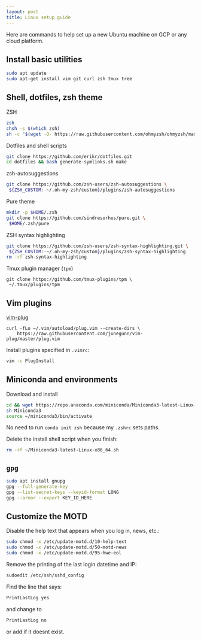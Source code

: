 ```yaml
---
layout: post
title: Linux setup guide
---
```

Here are commands to help set up a new Ubuntu machine on GCP or any cloud platform.

## Install basic utilities
```bash
sudo apt update
sudo apt-get install vim git curl zsh tmux tree
```

## Shell, dotfiles, zsh theme

ZSH
```bash
zsh
chsh -s $(which zsh)
sh -c "$(wget -O- https://raw.githubusercontent.com/ohmyzsh/ohmyzsh/master/tools/install.sh)"
```

Dotfiles and shell scripts
```bash
git clone https://github.com/erikr/dotfiles.git  
cd dotfiles && bash generate-symlinks.sh make
```

zsh-autosuggestions
```bash
git clone https://github.com/zsh-users/zsh-autosuggestions \
 ${ZSH_CUSTOM:-~/.oh-my-zsh/custom}/plugins/zsh-autosuggestions
```

Pure theme
```bash
mkdir -p $HOME/.zsh
git clone https://github.com/sindresorhus/pure.git \
 $HOME/.zsh/pure
```

ZSH syntax highlighting
```bash
git clone https://github.com/zsh-users/zsh-syntax-highlighting.git \
 ${ZSH_CUSTOM:-~/.oh-my-zsh/custom}/plugins/zsh-syntax-highlighting
rm -rf zsh-syntax-highlighting
```

Tmux plugin manager (`tpm`)
```
git clone https://github.com/tmux-plugins/tpm \
 ~/.tmux/plugins/tpm
```

## Vim plugins

[vim-plug](https://github.com/junegunn/vim-plug/wiki/tutorial)
```
curl -fLo ~/.vim/autoload/plug.vim --create-dirs \
    https://raw.githubusercontent.com/junegunn/vim-plug/master/plug.vim
```

Install plugins specified in `.vimrc`:
```bash
vim -c PlugInstall
```

## Miniconda and environments

Download and install
```bash
cd && wget https://repo.anaconda.com/miniconda/Miniconda3-latest-Linux-x86_64.sh 
sh Miniconda3
source ~/miniconda3/bin/activate
```

No need to run `conda init zsh` because my `.zshrc` sets paths.

Delete the install shell script when you finish:

```zsh
rm -rf ~/Miniconda3-latest-Linux-x86_64.sh
```

## `gpg`
```bash
sudo apt install gnupg
gpg --full-generate-key
gpg --list-secret-keys --keyid-format LONG
gpg --armor --export KEY_ID_HERE
```

## Customize the MOTD
Disable the help text that appears when you log in, news, etc.:
```bash
sudo chmod -x /etc/update-motd.d/10-help-text
sudo chmod -x /etc/update-motd.d/50-motd-news
sudo chmod -x /etc/update-motd.d/95-hwe-eol
```

Remove the printing of the last login datetime and IP:

```bash
sudoedit /etc/ssh/sshd_config
```
Find the line that says:

```bash
PrintLastLog yes
```

and change to

```bash
PrintLastLog no
```
or add if it doesnt exist.
